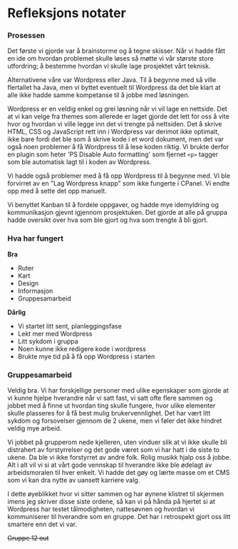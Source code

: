 # Refleksjons notater


### Prosessen

Det første vi gjorde var å brainstorme og å tegne skisser. Når vi hadde fått en ide om hvordan problemet skulle løses så møtte vi vår største store utfordring; å bestemme hvordan vi skulle lage prosjektet vårt teknisk.

Alternativene våre var Wordpress eller Java. Til å begynne med så ville flertallet ha Java, men vi byttet eventuelt til Wordpress da det ble klart at alle ikke hadde samme kompetanse til å jobbe med løsningen.

Wordpress er en veldig enkel og grei løsning når vi vil lage en nettside. Det at vi kan velge fra themes som allerede er laget gjorde det lett for oss å vite hvor og hvordan vi ville legge inn det vi trengte på nettsiden.
Det å skrive HTML, CSS og JavaScript rett inn i Wordpress var derimot ikke optimalt, ikke bare fordi det ble som å skrive kode i et word dokument, men det var også noen problemer å få Wordpress til å lese koden riktig. Vi brukte derfor en plugin som heter 'PS Disable Auto formatting' som fjernet `<p>` tagger som ble automatisk lagt til i koden av Wordpress.

Vi hadde også problemer med å få opp Wordpress til å begynne med. Vi ble forvirret av en "Lag Wordpress knapp" som ikke fungerte i CPanel. Vi endte opp med å sette det opp manuelt.

Vi benyttet Kanban til å fordele oppgaver, og hadde mye idemyldring og kommunikasjon gjevnt igjennom prosjektuken. Det gjorde at alle på gruppa hadde oversikt over hva som ble gjort og hva som trengte å bli gjort.


### Hva har fungert

**Bra**
* Ruter
* Kart
* Design
* Informasjon
* Gruppesamarbeid

**Dårlig**
* Vi startet litt sent, planleggingsfase
* Lekt mer med Wordpress
* Litt sykdom i gruppa
* Noen kunne ikke redigere kode i wordpress
* Brukte mye tid på å få opp Wordpress i starten


### Gruppesamarbeid

Veldig bra. Vi har forskjellige personer med ulike egenskaper som gjorde at vi kunne hjelpe hverandre når vi satt fast, vi satt ofte flere sammen og jobbet med å finne ut hvordan ting skulle fungere, hvor ulike elementer skulle plasseres for å få best mulig brukervennlighet.
Det har vært litt sykdom og forsovelser gjennom de 2 ukene, men vi føler det ikke hindret veldig mye arbeid.


Vi jobbet på grupperom nede kjelleren, uten vinduer slik at vi ikke skulle bli distrahert av forstyrrelser og det gode været som vi har hatt i de siste to ukene. Da ble vi ikke forstyrret av andre folk. Rolig musikk hjalp oss å jobbe. Alt i alt vil vi si at vårt gode vennskap til hverandre ikke ble ødelagt av arbeidsmoralen til hver enkelt. Vi hadde det gøy og lærte masse om et CMS som vi kan dra nytte av uansett karriere valg.

I dette øyeblikket hvor vi sitter sammen og har øynene klistret til skjermen imens jeg skriver disse siste ordene, så kan vi på hånda på hjertet si at Wordpress har testet tålmodigheten, nattesøvnen og hvordan vi kommuniserer til hverandre som en gruppe. Det har i retrospekt gjort oss litt smartere enn det vi var.

~~Gruppe 12 out~~
